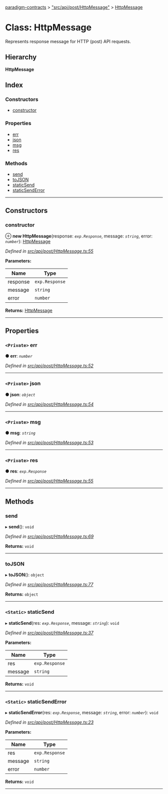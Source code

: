 [paradigm-contracts](../README.md) > ["src/api/post/HttpMessage"](../modules/_src_api_post_httpmessage_.md) > [HttpMessage](../classes/_src_api_post_httpmessage_.httpmessage.md)

# Class: HttpMessage

Represents response message for HTTP (post) API requests.

## Hierarchy

**HttpMessage**

## Index

### Constructors

* [constructor](_src_api_post_httpmessage_.httpmessage.md#constructor)

### Properties

* [err](_src_api_post_httpmessage_.httpmessage.md#err)
* [json](_src_api_post_httpmessage_.httpmessage.md#json)
* [msg](_src_api_post_httpmessage_.httpmessage.md#msg)
* [res](_src_api_post_httpmessage_.httpmessage.md#res)

### Methods

* [send](_src_api_post_httpmessage_.httpmessage.md#send)
* [toJSON](_src_api_post_httpmessage_.httpmessage.md#tojson)
* [staticSend](_src_api_post_httpmessage_.httpmessage.md#staticsend)
* [staticSendError](_src_api_post_httpmessage_.httpmessage.md#staticsenderror)

---

## Constructors

<a id="constructor"></a>

###  constructor

⊕ **new HttpMessage**(response: *`exp.Response`*, message: *`string`*, error: *`number`*): [HttpMessage](_src_api_post_httpmessage_.httpmessage.md)

*Defined in [src/api/post/HttpMessage.ts:55](https://github.com/paradigmfoundation/paradigmcore/blob/11f2a53/src/api/post/HttpMessage.ts#L55)*

**Parameters:**

| Name | Type |
| ------ | ------ |
| response | `exp.Response` |
| message | `string` |
| error | `number` |

**Returns:** [HttpMessage](_src_api_post_httpmessage_.httpmessage.md)

___

## Properties

<a id="err"></a>

### `<Private>` err

**● err**: *`number`*

*Defined in [src/api/post/HttpMessage.ts:52](https://github.com/paradigmfoundation/paradigmcore/blob/11f2a53/src/api/post/HttpMessage.ts#L52)*

___
<a id="json"></a>

### `<Private>` json

**● json**: *`object`*

*Defined in [src/api/post/HttpMessage.ts:54](https://github.com/paradigmfoundation/paradigmcore/blob/11f2a53/src/api/post/HttpMessage.ts#L54)*

___
<a id="msg"></a>

### `<Private>` msg

**● msg**: *`string`*

*Defined in [src/api/post/HttpMessage.ts:53](https://github.com/paradigmfoundation/paradigmcore/blob/11f2a53/src/api/post/HttpMessage.ts#L53)*

___
<a id="res"></a>

### `<Private>` res

**● res**: *`exp.Response`*

*Defined in [src/api/post/HttpMessage.ts:55](https://github.com/paradigmfoundation/paradigmcore/blob/11f2a53/src/api/post/HttpMessage.ts#L55)*

___

## Methods

<a id="send"></a>

###  send

▸ **send**(): `void`

*Defined in [src/api/post/HttpMessage.ts:69](https://github.com/paradigmfoundation/paradigmcore/blob/11f2a53/src/api/post/HttpMessage.ts#L69)*

**Returns:** `void`

___
<a id="tojson"></a>

###  toJSON

▸ **toJSON**(): `object`

*Defined in [src/api/post/HttpMessage.ts:77](https://github.com/paradigmfoundation/paradigmcore/blob/11f2a53/src/api/post/HttpMessage.ts#L77)*

**Returns:** `object`

___
<a id="staticsend"></a>

### `<Static>` staticSend

▸ **staticSend**(res: *`exp.Response`*, message: *`string`*): `void`

*Defined in [src/api/post/HttpMessage.ts:37](https://github.com/paradigmfoundation/paradigmcore/blob/11f2a53/src/api/post/HttpMessage.ts#L37)*

**Parameters:**

| Name | Type |
| ------ | ------ |
| res | `exp.Response` |
| message | `string` |

**Returns:** `void`

___
<a id="staticsenderror"></a>

### `<Static>` staticSendError

▸ **staticSendError**(res: *`exp.Response`*, message: *`string`*, error: *`number`*): `void`

*Defined in [src/api/post/HttpMessage.ts:23](https://github.com/paradigmfoundation/paradigmcore/blob/11f2a53/src/api/post/HttpMessage.ts#L23)*

**Parameters:**

| Name | Type |
| ------ | ------ |
| res | `exp.Response` |
| message | `string` |
| error | `number` |

**Returns:** `void`

___

